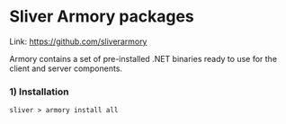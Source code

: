 # Sliver Armory packages

Link: https://github.com/sliverarmory

Armory contains a set of pre-installed .NET binaries ready to use for the client and server components.

### 1) Installation

    sliver > armory install all
    

